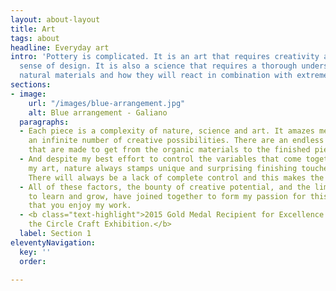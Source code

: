 ```yaml
---
layout: about-layout
title: Art
tags: about
headline: Everyday art
intro: 'Pottery is complicated. It is an art that requires creativity and a strong
  sense of design. It is also a science that requires a thorough understanding of
  natural materials and how they will react in combination with extreme heat. '
sections:
- image:
    url: "/images/blue-arrangement.jpg"
    alt: Blue arrangement - Galiano
  paragraphs:
  - Each piece is a complexity of nature, science and art. It amazes me. There are
    an infinite number of creative possibilities. There are an endless number of decisions
    that are made to get from the organic materials to the finished piece of art.
  - And despite my best effort to control the variables that come together to form
    my art, nature always stamps unique and surprising finishing touches on each piece.
    There will always be a lack of complete control and this makes the process mystical.
  - All of these factors, the bounty of creative potential, and the limitless opportunity
    to learn and grow, have joined together to form my passion for this art. I hope
    that you enjoy my work.
  - <b class="text-highlight">2015 Gold Medal Recipient for Excellence In Craft at
    the Circle Craft Exhibition.</b>
  label: Section 1
eleventyNavigation:
  key: ''
  order: 

---
```

